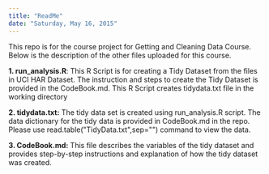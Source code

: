 ```yaml
---
title: "ReadMe"  
date: "Saturday, May 16, 2015"  
---  
```

This repo is for the course project for Getting and Cleaning Data Course. Below is the description of the other files uploaded for this course.

**1. run_analysis.R**: This R Script is for creating a Tidy Dataset from the files in UCI HAR Dataset. The instruction and steps to create the Tidy Dataset is provided in the CodeBook.md. This R Script creates tidydata.txt file in the working directory

**2. tidydata.txt:** The tidy data set is created using run_analysis.R script. The data dictionary for the tidy data is provided in CodeBook.md in the repo. Please use read.table("TidyData.txt",sep="") command to view the data.

**3. CodeBook.md:** This file describes the variables of the tidy dataset and provides step-by-step instructions and explanation of how the tidy dataset was created.



